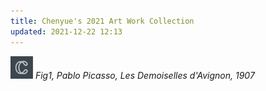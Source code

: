 ```yaml
---
title: Chenyue's 2021 Art Work Collection
updated: 2021-12-22 12:13
---
```


![Painting](https://github.com/ChenyueCai/blog/blob/master/assets/favicon.png)
*Fig1, Pablo Picasso, Les Demoiselles d'Avignon, 1907*


